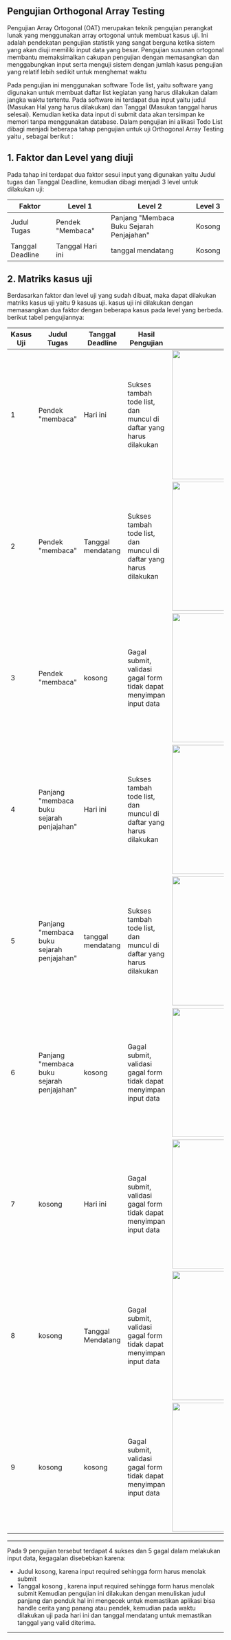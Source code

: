 ## Pengujian Orthogonal Array Testing

Pengujian Array Ortogonal (OAT) merupakan teknik pengujian perangkat lunak yang
menggunakan array ortogonal untuk membuat kasus uji. Ini adalah pendekatan
pengujian statistik yang sangat berguna ketika sistem yang akan diuji memiliki input
data yang besar. Pengujian susunan ortogonal membantu memaksimalkan cakupan
pengujian dengan memasangkan dan menggabungkan input serta menguji sistem dengan
jumlah kasus pengujian yang relatif lebih sedikit untuk menghemat waktu

Pada pengujian ini menggunakan software Tode list, yaitu software yang digunakan untuk membuat daftar list kegiatan yang harus dilakukan dalam jangka waktu tertentu. Pada software ini  terdapat dua input yaitu judul (Masukan Hal yang harus dilakukan) dan Tanggal (Masukan tanggal harus selesai). Kemudian ketika data input di submit data akan tersimpan ke memori tanpa menggunakan database. 
Dalam pengujian ini alikasi Todo List dibagi menjadi beberapa tahap pengujian untuk uji Orthogonal Array Testing yaitu , sebagai berikut :

## 1.	Faktor dan Level yang diuji
Pada tahap ini terdapat dua faktor sesui input yang digunakan yaitu Judul  tugas dan Tanggal Deadline, kemudian dibagi menjadi 3 level untuk dilakukan uji:

| Faktor          | Level 1            | Level 2                                   | Level 3    |
|-----------------|--------------------|-------------------------------------------|------------|
| Judul Tugas     | Pendek "Membaca"   | Panjang "Membaca Buku Sejarah Penjajahan" | Kosong     |
| Tanggal Deadline| Tanggal Hari ini   | tanggal mendatang                         | Kosong     |

## 2. Matriks kasus uji
   Berdasarkan faktor dan level uji yang sudah dibuat, maka dapat dilakukan matriks kasus uji yaitu 9 kasuas uji. kasus uji ini dilakukan dengan memasangkan dua faktor dengan beberapa kasus pada level yang berbeda. berikut tabel pengujiannya:
   
|Kasus Uji | Judul Tugas                              | Tanggal Deadline  | Hasil Pengujian                                                   | Hasil         |
|----------|------------------------------------------|-------------------|-------------------------------------------------------------------|---------------|
| 1        |Pendek "membaca"                          | Hari ini          | Sukses tambah tode list, dan muncul di daftar yang harus dilakukan|  <img width="300" src="https://github.com/user-attachments/assets/b212b9b4-93c4-4cc0-b8ea-f40880066071" /> |
| 2        |Pendek "membaca"                          | Tanggal mendatang | Sukses tambah tode list, dan muncul di daftar yang harus dilakukan| <img width="300" src="https://github.com/user-attachments/assets/8a0c171a-107e-4e2e-b5e1-7ad93cd86df8" /> |
| 3        |Pendek "membaca"                          | kosong            | Gagal submit, validasi gagal form tidak dapat menyimpan input data| <img width="300" src="https://github.com/user-attachments/assets/626485af-6810-4d90-8abf-0db5161fd6cb" /> |
| 4        |Panjang "membaca buku sejarah penjajahan" | Hari ini          | Sukses tambah tode list, dan muncul di daftar yang harus dilakukan| <img width="300" src="https://github.com/user-attachments/assets/3ad87555-4a5a-45e1-add7-3581966fd512" /> |
| 5        |Panjang "membaca buku sejarah penjajahan" | tanggal mendatang | Sukses tambah tode list, dan muncul di daftar yang harus dilakukan| <img width="300" src="https://github.com/user-attachments/assets/e1299f19-463e-4fff-92ae-ac28d3dba721" /> |
| 6        |Panjang "membaca buku sejarah penjajahan" | kosong            | Gagal submit, validasi gagal form tidak dapat menyimpan input data| <img width="300" src="https://github.com/user-attachments/assets/c471dcf0-2721-48b1-9172-6a5a3e62def3" /> |
| 7        |kosong                                    | Hari ini          | Gagal submit, validasi gagal form tidak dapat menyimpan input data| <img width="300" src="https://github.com/user-attachments/assets/46488826-c892-4986-ae7d-1eac6f47a771" /> |
| 8        |kosong                                    | Tanggal Mendatang | Gagal submit, validasi gagal form tidak dapat menyimpan input data| <img width="300" src="https://github.com/user-attachments/assets/ecd3e623-f41a-4936-bacd-59f8a74963af" /> |
| 9        |kosong                                    | kosong            | Gagal submit, validasi gagal form tidak dapat menyimpan input data| <img width="300" src="https://github.com/user-attachments/assets/83ae78d3-c378-4a0e-821c-38e2ee5f9ffe" /> |

---
Pada 9 pengujian tersebut terdapat 4 sukses dan 5 gagal dalam melakukan input data, kegagalan disebebkan karena:
- Judul kosong, karena input required sehingga form harus menolak submit
- Tanggal kosong , karena input required sehingga form harus menolak submit
Kemudian pengujian ini dilakukan dengan menuliskan judul panjang dan penduk hal ini mengecek untuk memastikan aplikasi bisa handle cerita yang panang atau pendek, kemudian pada waktu dilakukan uji pada hari ini dan tanggal mendatang untuk memastikan tanggal yang valid diterima.
---
